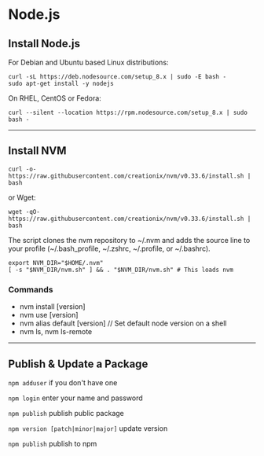 # Node.js

## Install Node.js

For Debian and Ubuntu based Linux distributions:

```
curl -sL https://deb.nodesource.com/setup_8.x | sudo -E bash -
sudo apt-get install -y nodejs
```

On RHEL, CentOS or Fedora:

`curl --silent --location https://rpm.nodesource.com/setup_8.x | sudo bash -`

---
## Install NVM

`curl -o- https://raw.githubusercontent.com/creationix/nvm/v0.33.6/install.sh | bash`

or Wget:

`wget -qO- https://raw.githubusercontent.com/creationix/nvm/v0.33.6/install.sh | bash`

The script clones the nvm repository to \~/.nvm and adds the source line to your profile (\~/.bash_profile, \~/.zshrc, \~/.profile, or \~/.bashrc).
```
export NVM_DIR="$HOME/.nvm"
[ -s "$NVM_DIR/nvm.sh" ] && . "$NVM_DIR/nvm.sh" # This loads nvm
```

### Commands
- nvm install [version]
- nvm use [version]
- nvm alias default [version]         // Set default node version on a shell
- nvm ls, nvm ls-remote

---
## Publish & Update a Package

`npm adduser`  if you don't have one

`npm login`    enter your name and password

`npm publish`  publish public package

`npm version [patch|minor|major]`   update version

`npm publish`   publish to npm
